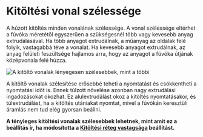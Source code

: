# Kitöltési vonal szélessége

A húzott kitöltés minden vonalának szélessége. A vonal szélessége eltérhet a fúvóka méretétől egyszerűen a szükségesnél több vagy kevesebb anyag extrudálásával. Ha több anyagot extrudálnak, a műanyag az oldalak felé folyik, vastagabbá téve a vonalat. Ha kevesebb anyagot extrudálnak, az anyag felületi feszültsége hajlamos arra, hogy az anyagot a fúvóka útjának középvonala felé húzza.

<!--screenshot {
"image_path": "infill_line_width.png",
"models": [{"script": "material_calibration.scad"}],
"camera_position": [35, 92, 122],
"settings": {"infill_line_width": 1},
"layer": 111,
"colours": 64
}-->

![A kitöltő vonalak lényegesen szélesebbek, mint a többi](../images/infill_line_width.png)

A kitöltő vonalak szélesítése erősebbé teheti a nyomtatást és csökkentheti a nyomtatási időt is. Ennek túlzott növelése azonban nagy extrudálási ingadozásokat okozhat. Ez alulextrudálást okoz a kitöltés nyomtatásakor, és túlextrudálást, ha a kitöltés utániakat nyomtat, mivel a fúvókán keresztüli áramlás nem tud elég gyorsan beállni.

**A tényleges kitöltési vonalak szélesebbek lehetnek, mint amit ez a beállítás ír, ha módosította a [Kitöltési réteg vastagsága](../infill/infill_sparse_thickness.md) beállítást.**
